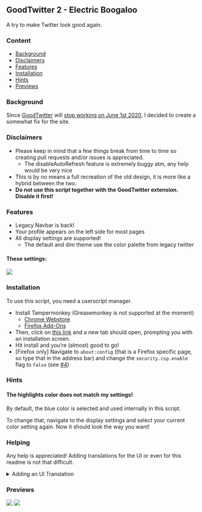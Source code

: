 ## GoodTwitter 2 - Electric Boogaloo

A try to make Twitter look good again.

### Content
- [Background](#background)
- [Disclaimers](#disclaimers)
- [Features](#features)
- [Installation](#installation)
- [Hints](#hints)
- [Previews](#previews)


### Background
Since [GoodTwitter](https://github.com/ZusorCode/GoodTwitter) will [stop working on June 1st 2020](https://twitter.com/ZusorOW/status/1258885451055800320), I decided to create a somewhat fix for the site.

### Disclaimers
- Please keep in mind that a few things break from time to time so creating pull requests and/or issues is appreciated.
  - The disableAutoRefresh feature is extremely buggy atm, any help would be very nice
- This is by no means a full recreation of the old design, it is more like a hybrid between the two.
- **Do not use this script together with the GoodTwitter extension. Disable it first!**

### Features
- Legacy Navbar is back!
- Your profile appears on the left side for most pages
- All display settings are supported!
  - The default and dim theme use the color palette from legacy twitter

#### These settings:
![](https://i.imgur.com/i3XeekK.png)

### Installation
To use this script, you need a userscript manager.

- Install Tampermonkey (Greasemonkey is not supported at the moment)
  - [Chrome Webstore](https://chrome.google.com/webstore/detail/tampermonkey/dhdgffkkebhmkfjojejmpbldmpobfkfo)
  - [Firefox Add-Ons](https://addons.mozilla.org/de/firefox/addon/tampermonkey/)
- Then, click on [this link](https://github.com/Bl4Cc4t/GoodTwitter2/raw/master/twitter.gt2eb.user.js) and a new tab should open, prompting you with an installation screen.
- Hit install and you’re (almost) good to go!
- [Firefox only] Navigate to `about:config` (that is a Firefox specific page, so type that in the address bar) and change the `security.csp.enable` flag to `false` (see [#4](https://github.com/Bl4Cc4t/GoodTwitter2/issues/4))

### Hints
#### The highlights color does not match my settings!
By default, the blue color is selected and used internally in this script.

To change that, navigate to the display settings and select your current color setting again.
Now it should look the way you want!

### Helping
Any help is appreciated!
Adding translations for the UI or even for this readme is not that difficult.

<details>
  <summary>Adding an UI Translation</summary>

  1. Go to the i18n folder.
  1. If a translation does not yet exist for your language, duplicate the `en.json` file and change the file name accordingly (i.e. `ja.json` or `nl.json`).
    - You can get the language id by pressing <kbd>Ctrl</kbd> + <kbd>U</kbd> on the twitter page and looking at the second line:
      ![](https://i.imgur.com/AarcTav.png)

  1. Then, translate all strings and create a pull request.

  No idea how git works and too proud to learn it? You can also create an new issue with your translation.

  Be sure to wrap the contents in
  ````
  ```code```
  ````

</details>

### Previews
![](https://i.imgur.com/3xY7IIpr.png)
![](https://i.imgur.com/gxg8CUEr.png)
